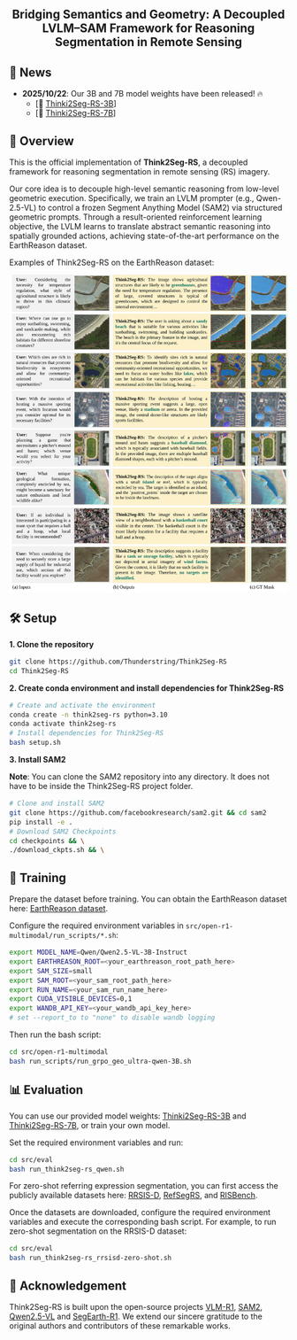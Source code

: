 <div align="center">

## Bridging Semantics and Geometry: A Decoupled LVLM–SAM Framework for Reasoning Segmentation in Remote Sensing

</div>

## 🎉 News

<!-- - **2025/10/22**: Our 3B and 7B model weights have been released! 🔥 [Thinki2Seg-RS-3B](https://huggingface.co/RicardoString/Think2Seg-RS-3B), [Thinki2Seg-RS-7B](https://huggingface.co/RicardoString/Think2Seg-RS-7B). -->

- **2025/10/22**: Our 3B and 7B model weights have been released! 🔥  
  - [🤗 [Thinki2Seg-RS-3B](https://huggingface.co/RicardoString/Think2Seg-RS-3B)]  
  - [🤗 [Thinki2Seg-RS-7B](https://huggingface.co/RicardoString/Think2Seg-RS-7B)]

<!-- - **[2025/10/21]** Our paper is currently under review. -->
<!-- - **[2025/10/21]** Our paper has been submitted. -->


## 📖 Overview

This is the official implementation of **Think2Seg-RS**, a decoupled framework for reasoning segmentation in remote sensing (RS) imagery.

Our core idea is to decouple high-level semantic reasoning from low-level geometric execution. Specifically, we train an LVLM prompter (e.g., Qwen-2.5-VL) to control a frozen Segment Anything Model (SAM2) via structured geometric prompts. Through a result-oriented reinforcement learning objective, the LVLM learns to translate abstract semantic reasoning into spatially grounded actions, achieving state-of-the-art performance on the EarthReason dataset.  

Examples of Think2Seg-RS on the EarthReason dataset:

![result show](assets/show_results_appendix.svg)


<!-- Large Vision–Language Models (LVLMs) hold great promise for advancing remote sensing (RS) analysis, yet existing reasoning segmentation frameworks couple linguistic reasoning and pixel prediction through end-to-end supervised fine-tuning, leading to weak geometric grounding and limited generalization across tasks. To address this, we developed Think2Seg-RS, a decoupled framework that trains an LVLM prompter to control a frozen Segment Anything Model (SAM) via structured geometric prompts. Through a mask-only reinforcement learning objective, the LVLM learns to translate abstract semantic reasoning into spatially grounded actions, achieving state-of-the-art performance on the EarthReason dataset. Remarkably, the learned prompting policy generalizes zero-shot to multiple referring segmentation benchmarks, exposing a distinct divide between semantic-level and instance-level grounding. We further found that compact segmenters outperform larger ones under semantic-level supervision, and that negative prompts are ineffective in heterogeneous aerial backgrounds. Together, these findings establish semantic-level reasoning segmentation as a new paradigm for geospatial understanding, opening the way toward unified, interpretable LVLM-driven Earth observation. -->

## 🛠️ Setup

**1. Clone the repository**

```bash
git clone https://github.com/Thunderstring/Think2Seg-RS
cd Think2Seg-RS
```

**2. Create conda environment and install dependencies for Think2Seg-RS**

```bash
# Create and activate the environment
conda create -n think2seg-rs python=3.10
conda activate think2seg-rs
# Install dependencies for Think2Seg-RS
bash setup.sh
```

**3. Install SAM2**

**Note**: You can clone the SAM2 repository into any directory. It does not have to be inside the Think2Seg-RS project folder.

```bash
# Clone and install SAM2
git clone https://github.com/facebookresearch/sam2.git && cd sam2
pip install -e .
# Download SAM2 Checkpoints
cd checkpoints && \
./download_ckpts.sh && \
```

## 🚀 Training

Prepare the dataset before training. You can obtain the EarthReason dataset here: [EarthReason dataset](https://huggingface.co/datasets/earth-insights/EarthReason).

Configure the required environment variables in `src/open-r1-multimodal/run_scripts/*.sh`:

```bash
export MODEL_NAME=Qwen/Qwen2.5-VL-3B-Instruct
export EARTHREASON_ROOT=<your_earthreason_root_path_here>
export SAM_SIZE=small
export SAM_ROOT=<your_sam_root_path_here>
export RUN_NAME=<your_sam_run_name_here>
export CUDA_VISIBLE_DEVICES=0,1
export WANDB_API_KEY=<your_wandb_api_key_here>
# set --report_to to "none" to disable wandb logging
```

Then run the bash script:

```bash
cd src/open-r1-multimodal
bash run_scripts/run_grpo_geo_ultra-qwen-3B.sh
```


## 📊 Evaluation

You can use our provided model weights: [Thinki2Seg-RS-3B](https://huggingface.co/RicardoString/Think2Seg-RS-3B) and [Thinki2Seg-RS-7B](https://huggingface.co/RicardoString/Think2Seg-RS-7B), or train your own model.  
<!-- For the 7B model, you can also try [Thinki2Seg-RS-7B-beta](https://huggingface.co/RicardoString/Think2Seg-RS-7B-beta), which produces better natural language outputs. -->


Set the required environment variables and run:

```bash
cd src/eval
bash run_think2seg-rs_qwen.sh
```

For zero-shot referring expression segmentation, you can first access the publicly available datasets here: [RRSIS-D](https://github.com/Lsan2401/RMSIN), [RefSegRS](https://huggingface.co/datasets/JessicaYuan/RefSegRS), and [RISBench](https://github.com/HIT-SIRS/CroBIM).

Once the datasets are downloaded, configure the required environment variables and execute the corresponding bash script. For example, to run zero-shot segmentation on the RRSIS-D dataset:

```bash
cd src/eval
bash run_think2seg-rs_rrsisd-zero-shot.sh
```

<!-- ## 👁️ Visualizasion -->




## 🤝 Acknowledgement

Think2Seg-RS is built upon the open-source projects [VLM-R1](https://github.com/om-ai-lab/VLM-R1), [SAM2](https://github.com/facebookresearch/sam2), [Qwen2.5-VL](https://huggingface.co/Qwen/Qwen2.5-VL-3B-Instruct) and [SegEarth-R1](https://github.com/earth-insights/SegEarth-R1). We extend our sincere gratitude to the original authors and contributors of these remarkable works.
